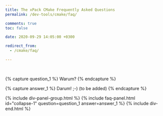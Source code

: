 ```yaml
---
title: The xPack CMake Frequently Asked Questions
permalink: /dev-tools/cmake/faq/

comments: true
toc: false

date: 2020-09-29 14:05:00 +0300

redirect_from:
  - /cmake/faq/

---
```


<br/>

{% capture question_1 %}
Warum?
{% endcapture %}

{% capture answer_1 %}
Darum! ;-) (to be added)
{% endcapture %}

{% include div-panel-group.html %}
{% include faq-panel.html id="collapse-1" question=question_1 answer=answer_1 %}
{% include div-end.html %}
